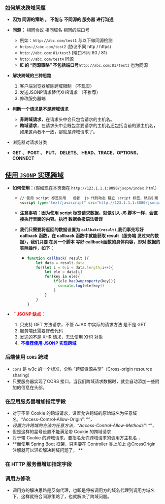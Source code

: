 ### [如何解决跨域问题](https://zhuanlan.zhihu.com/p/66484450?utm_source=wechat_session&utm_medium=social&utm_oi=1186241741178527744)

- **因为  同源的策略  ， 不能与 不同源的 服务器 进行沟通**
- **同源：**  相同协议  相同域名 相同的端口号

  - 例如：`http://abc.com/test1`  与以下做同源检测
  - `https://abc.com/test2`    (协议不同 http / https)
  - `http://abc.com:81/test3` (端口不同 80 / 81)
  - `http://abc.com/test4`   同源 
  - **IE 的 “同源策略” 不包括端口号**`http://abc.com:81/test3` 也为同源
- **解决跨域的三种思路**
  1. 客户端浏览器解除跨域限制 （不现实）
  2. 发送JSONP请求替代XHR请求  （不推荐）
  3. 修改服务器端
- **判断一个请求是不是跨域请求**
  -  **非跨域请求**，在请求头中会只包含请求的主机名。 
  -  **跨域请求**，在请求头中会既包含要请求的主机名还包括当前的源主机名，如果这两者不一致，那就是跨域请求了。 
- 浏览器对请求分类
- **GET 、 POST 、 PUT、 DELETE、 HEAD、TRACE、OPTIONS、CONNECT**

## [使用 ` JSONP ` 实现跨域](https://zhuanlan.zhihu.com/p/24390509)

- **如何使用：**(假如现在本页面在   `http://123.1.1.1:8090/jsopn/index.html`)

  - ```html
    // 使用 script 标签引用   或者  js 代码动态 建立 script 标签，然后引用
    <script type="text/javascript" src="http://123.1.1.1:8080/jsonp.do">   </script>
    ```

  - **注意事项：因为使用  script 标签请求数据，就像引入 JS 脚本一样，会直接执行里面的内容。执行 数据会报语法错误**
  
  - **我们只需要将返回的数据设置为  `callbakc(result)`,我们事先写好  callback 函数，在 callback 函数中就能获取  result（服务端 发过来的数据），我们只要 在另一个脚本 写好 callback函数的具体内容，即对  数据的实际操作，如下：**
  
    - ```js
      function callback( result ){
          let data = result.data
          for(let i = 0;i < data.length;i++){
              let ele = data[i]
              for(key in ele){
                  if(ele.hasOwnproperty(key)){
      				console.log(ele[key])
                  }
              }
          }
      }
      ```
  
- **<font color=red> ``JSONP 缺点：</font>**

  1. 只支持 GET 方法请求，不管 AJAX 中实际的请求方法  是不是 GET
  2. 服务端还需要修改代码
  3. 发送的不是 XHR 请求，无法使用 XHR 对象
  4. **<font color=blue> 不推荐使用 JSONP 实现跨域 </font>**

### 后端使用 `CORS` 跨域

- `cors`   是 w3c 的一个标准，全称  ”跨域资源共享”（Cross-origin resource sharing） 
- 只要服务器实现了CORS 接口，当我们跨域请求数据时，就会自动添加一些附加的信息在头部。

### 在应用服务器增加指定字段

-  对于不带 Cookie 的跨域请求，设置允许跨域的原始域名为任意域名，“Access-Control-Allow-Origin”: “*”，*
- *设置允许跨域的方法为任意方法，“Access-Control-Allow-Methods”: “*”，
- 但是这样的星号设置不能满足带 Cookie 的跨域请求 
-  对于带 Cookie 的跨域请求，要指名允许跨域请求的调用方主机名 ，
- **而使用 Spring Boot 框架，只需要在 Controller 类上加上 @CrossOrigin 注解就可以轻松解决跨域问题了。 **

###  **在 HTTP 服务器增加指定字段** 

###  调用方修改 

-  调用方的解决思路是反向代理，也即是将被调用方的域名代理到调用方域名下，这样就符合同源策略了，也就解决了跨域问题。 

